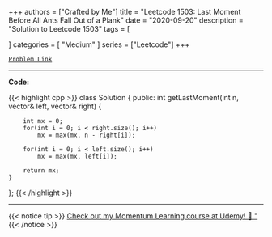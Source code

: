 
+++
authors = ["Crafted by Me"]
title = "Leetcode 1503: Last Moment Before All Ants Fall Out of a Plank"
date = "2020-09-20"
description = "Solution to Leetcode 1503"
tags = [
    
]
categories = [
    "Medium"
]
series = ["Leetcode"]
+++



[`Problem Link`](https://leetcode.com/problems/last-moment-before-all-ants-fall-out-of-a-plank/description/)

---

**Code:**

{{< highlight cpp >}}
class Solution {
public:
    int getLastMoment(int n, vector<int>& left, vector<int>& right) {
        
        int mx = 0;
        for(int i = 0; i < right.size(); i++)
            mx = max(mx, n - right[i]);
        
        for(int i = 0; i < left.size(); i++)
            mx = max(mx, left[i]);        
        
        return mx;
    }
};
{{< /highlight >}}


---


{{< notice tip >}}
[Check out my Momentum Learning course at Udemy! 🚀 "](https://www.udemy.com/course/blind-75-the-data-structures-and-algorithms-essentials/)
{{< /notice >}}

